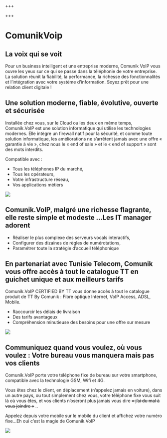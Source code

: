 +++

+++
# ComunikVoip

## La voix qui se voit

Pour un business intelligent et une entreprise moderne, Comunik VoIP vous ouvre les yeux sur ce qui se passe dans la téléphonie de votre entreprise. La solution réunit la fiabilité, la performance, la richesse des fonctionnalités et l’intégration avec votre système d’information. Soyez prêt pour une relation client digitale !

## Une solution moderne, fiable, évolutive, ouverte et sécurisée

Installée chez vous, sur le Cloud ou les deux en même temps, Comunik.VoIP est une solution informatique qui utilise les technologies modernes.
Elle intègre un firewall natif pour la sécurité, et comme toute solution informatique, les améliorations ne s’arrêtent jamais avec une offre « garantie à vie », chez nous le « end of sale » et le « end of support » sont des mots interdits.

Compatible avec :

* Tous les téléphones IP du marché,
* Tous les opérateurs,
* Votre infrastructure réseau,
* Vos applications métiers

![](http://www.comunikcrm.com/assets/img/screen/comunik_voip/screen1@2x.png)

## Comunik.VoIP, malgré une richesse flagrante, elle reste simple et modeste ...Les IT manager adorent 

* Réaliser le plus complexe des serveurs vocals interactifs,
* Configurer des dizaines de règles de numérotations,
* Paramétrer toute la stratégie d’accueil téléphonique

## En partenariat avec Tunisie Telecom, Comunik vous offre accès à tout le catalogue TT en guichet unique et aux meilleurs tarifs

Comunik.VoIP CERTIFIED BY TT vous donne accès à tout le catalogue produit de TT By Comunik : Fibre optique Internet, VoIP Access, ADSL, Mobile.

* Raccourcir les délais de livraison
* Des tarifs avantageux
* Compréhension minutieuse des besoins pour une offre sur mesure

![](http://www.comunikcrm.com/assets/img/screen/comunik_voip/screen2@2x.png)

## Communiquez quand vous voulez, où vous voulez : Votre bureau vous manquera mais pas vos clients

Comunik.VoIP porte votre téléphone fixe de bureau sur votre smartphone, compatible avec la technologie GSM, Wifi et 4G.

Vous êtes chez le client, en déplacement (n’appelez jamais en voiture), dans un autre pays, ou tout simplement chez vous, votre téléphone fixe vous suit là où vous êtes, et vos clients n’oseront plus jamais vous dire ~~« j’ai du mal à vous joindre »~~ ..

Appelez depuis votre mobile sur le mobile du client et affichez votre numéro fixe...Eh oui c’est la magie de Comunik.VoIP

![](http://www.comunikcrm.com/assets/img/screen/comunik_voip/screen3@2x.png)